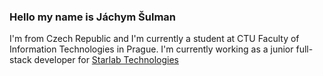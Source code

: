 ### Hello my name is Jáchym Šulman

I'm from Czech Republic and I'm currently a student at CTU Faculty of Information Technologies in Prague.
I'm currently working as a junior full-stack developer for [Starlab Technologies](https://www.starlab.cz/)
